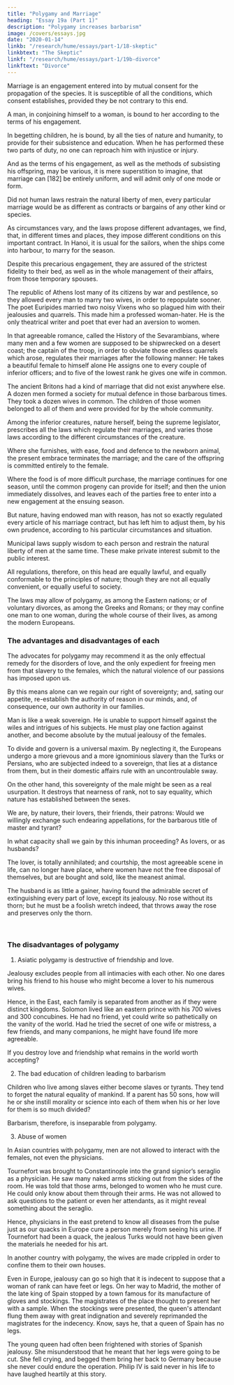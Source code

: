 ```yaml
---
title: "Polygamy and Marriage"
heading: "Essay 19a (Part 1)"
description: "Polygamy increases barbarism"
image: /covers/essays.jpg
date: "2020-01-14"
linkb: "/research/hume/essays/part-1/18-skeptic"
linkbtext: "The Skeptic"
linkf: "/research/hume/essays/part-1/19b-divorce"
linkftext: "Divorce"
--- 
```



Marriage is an engagement entered into by mutual consent for the propagation of the species. It is susceptible of all the conditions, which consent establishes, provided they be not contrary to this end.

A man, in conjoining himself to a woman, is bound to her according to the terms of his engagement. 

In begetting children, he is bound, by all the ties of nature and humanity, to provide for their subsistence and education. When he has performed these two parts of duty, no one can reproach him with injustice or injury. 

And as the terms of his engagement, as well as the methods of subsisting his offspring, may be various, it is mere superstition to imagine, that marriage can [182] be entirely uniform, and will admit only of one mode or form. 

Did not human laws restrain the natural liberty of men, every particular marriage would be as different as contracts or bargains of any other kind or species.

As circumstances vary, and the laws propose different advantages, we find, that, in different times and places, they impose different conditions on this important contract. In Hanoi, it is usual for the sailors, when the ships come into harbour, to marry for the season.

Despite this precarious engagement, they are assured of the strictest fidelity to their bed, as well as in the whole management of their affairs, from those temporary spouses.

The republic of Athens lost many of its citizens by war and pestilence, so they allowed every man to marry two wives, in order to repopulate sooner. The poet Euripides married two noisy Vixens who so plagued him with their jealousies and quarrels. This made him a professed woman-hater. He is the only theatrical writer and poet that ever had an aversion to women.

In that agreeable romance, called the History of the Sevarambians, where many men and a few women are supposed to be shipwrecked on a desert coast; 
the captain of the troop, in order to obviate those endless quarrels which  arose, regulates their marriages after the following manner: 
He takes a beautiful female to himself alone
He assigns one to every couple of inferior officers; 
and to five of the lowest rank he gives one wife in common.

The ancient Britons had a kind of marriage that did not exist anywhere else. A dozen men formed a society for mutual defence in those barbarous times. They took a dozen wives in common. The children of those women belonged to all of them and were provided for by the whole community.

Among the inferior creatures, nature herself, being the supreme legislator, prescribes all the laws which regulate their marriages, and varies those laws according to the different circumstances of the creature. 

Where she furnishes, with ease, food and defence to the newborn animal, the present embrace terminates the marriage; and the care of the offspring is committed entirely to the female. 

Where the food is of more difficult purchase, the marriage continues for one season, until the common progeny can provide for itself; and then the union immediately dissolves, and leaves each of the parties free to enter into a new engagement at the ensuing season. 

But nature, having endowed man with reason, has not so exactly regulated every article of his marriage contract, but has left him to adjust them, by his own prudence, according to his particular circumstances and situation. 

Municipal laws supply wisdom to each person and restrain the natural liberty of men at the same time. These make private interest submit to the public interest. 

All regulations, therefore, on this head are equally lawful, and equally conformable to the principles of nature; though they are not all equally convenient, or equally useful to society. 

The laws may allow of polygamy, as among the Eastern nations; or of voluntary divorces, as among the Greeks and Romans; or they may confine one man to one woman, during the whole course of their lives, as among the modern Europeans. 

<!-- It may not be disagreeable to consider the advantages and disadvantages, which result from each of these institutions. -->

### The advantages and disadvantages of each

The advocates for polygamy may recommend it as the only effectual remedy for the disorders of love, and the only expedient for freeing men from that slavery to the females, which the natural violence of our passions has imposed upon us. 

By this means alone can we regain our right of sovereignty; and, sating our appetite, re-establish the authority of reason in our minds, and, of consequence, our own authority in our families. 

Man is like a weak sovereign. He is unable to support himself against the wiles and intrigues of his subjects. He must play one faction against another, and become absolute by the mutual jealousy of the females. 

To divide and govern is a universal maxim. By neglecting it, the Europeans undergo a more grievous and a more ignominious slavery than the Turks or Persians, who are subjected indeed to a sovereign, that lies at a distance from them, but in their domestic affairs rule with an uncontroulable sway.

On the other hand, this sovereignty of the male might be seen as a real usurpation. It destroys that nearness of rank, not to say equality, which nature has established between the sexes. 

We are, by nature, their lovers, their friends, their patrons: Would we willingly exchange such endearing appellations, for the barbarous title of master and tyrant?

In what capacity shall we gain by this inhuman proceeding? As lovers, or as husbands? 

The lover, is totally annihilated; and courtship, the most agreeable scene in life, can no longer have place, where women have not the free disposal of themselves, but are bought and sold, like the meanest animal. 

The husband is as little a gainer, having found the admirable secret of extinguishing every part of love, except its jealousy. No rose without its thorn; but he must be a foolish wretch indeed, that throws away the rose and preserves only the thorn.

<br>

### The disadvantages of polygamy

1. Asiatic polygamy is destructive of friendship and love. 

Jealousy excludes people from all intimacies with each other. No one dares bring his friend to his house who might become a lover to his numerous wives. 

Hence, in the East, each family is separated from another as if they were distinct kingdoms. Solomon lived like an eastern prince with his 700 wives and 300 concubines. He had no friend, yet could write so pathetically on the vanity of the world. Had he tried the secret of one wife or mistress, a few friends, and many companions, he might have found life more agreeable. 

If you destroy love and friendship what remains in the world worth accepting?

2. The bad education of children leading to barbarism

<!-- , especially children of condition, is another unavoidable consequence of these eastern institutions.  -->

Children who live among slaves either become <!-- , are only qualified to be, themselves, --> slaves or tyrants. They tend to forget the natural equality of mankind. If a parent has 50 sons, how will he or she instill morality or science into each of them when his or her love for them is so much divided? 
<!--  a progeny, with whom he himself is scarcely acquainted, and whom he loves with so divided an affection?  -->

Barbarism, therefore, is inseparable from polygamy.

3. Abuse of women

<!-- To render polygamy more odious, I need not recount the frightful effects of jealousy, and the constraint in which it holds the fair-sex all over the east.  -->

In Asian countries with polygamy, men are not allowed to interact with the females, not even the physicians<!-- , when sickness may be supposed to have extinguished all wanton passions in the bosoms of the fair, and, at the same time, has rendered them unfit objects of desire -->. 

Tournefort was brought to Constantinople into the grand signior’s seraglio as a physician. He saw many naked arms sticking out from the sides of the room. He was told that those arms, belonged to women who he must cure. He could only know about them through their arms. He was not allowed to ask questions to the patient or even her attendants, as it might reveal something about the seraglio<!--  allows not to be revealed -->. 

Hence, physicians in the east pretend to know all diseases from the pulse just as our quacks in Europe cure a person merely from seeing his urine. If Tournefort had been a quack, the jealous Turks would not have been given the materials he needed for his art.

In another country with polygamy, the wives are made crippled in order to confine them to their own houses. 

Even in Europe, jealousy can go so high that it is indecent to suppose that a woman of rank can have feet or legs. On her way to Madrid, the mother of the late king of Spain stopped by a town famous for its manufacture of gloves and stockings. The magistrates of the place thought to present her with a sample. When the stockings were presented, the queen's attendant flung them away with great indignation and severely reprimanded the magistrates for the indecency. Know, says he, that a queen of Spain has no legs.
<!--  of those commodities, for which alone their town was remarkable.  -->
<!-- The major domo, who conducted the princess, received the gloves very graciously: But w -->
The young queen had often been frightened with stories of Spanish jealousy. She misunderstood that he meant that her legs were going to be cut. She fell crying, and begged them bring her back to Germany because she never could endure the operation. <!-- And it was with some difficulty they could appease her. --> Philip IV is said never in his life to have laughed heartily at this story.

